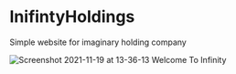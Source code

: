 # InifintyHoldings
Simple website for imaginary holding company

![Screenshot 2021-11-19 at 13-36-13 Welcome To Infinity](https://user-images.githubusercontent.com/45717276/142624164-7acd3e36-421c-44d6-b69e-ba42da6f22a4.png)
